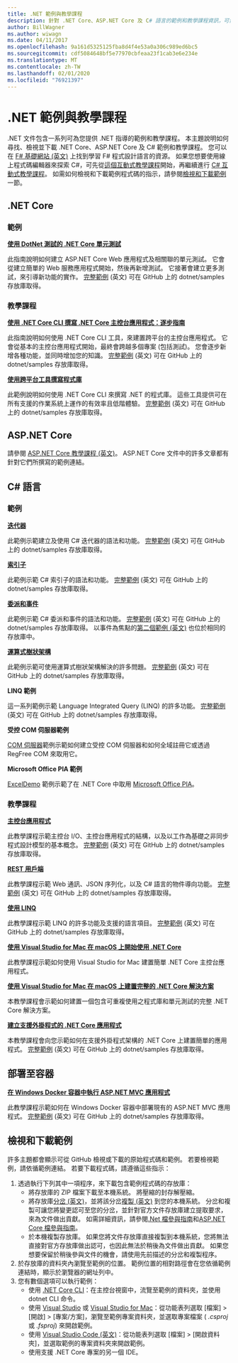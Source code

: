 ```yaml
---
title: .NET 範例與教學課程
description: 針對 .NET Core、ASP.NET Core 及 C# 語言的範例和教學課程資訊，可協助您了解 .NET。
author: BillWagner
ms.author: wiwagn
ms.date: 04/11/2017
ms.openlocfilehash: 9a161d5325125fba8d4f4e53a0a306c989ed6bc5
ms.sourcegitcommit: cdf5084648bf5e77970cbfeaa23f1cab3e6e234e
ms.translationtype: MT
ms.contentlocale: zh-TW
ms.lasthandoff: 02/01/2020
ms.locfileid: "76921397"
---
```

# <a name="net-samples-and-tutorials"></a>.NET 範例與教學課程

.NET 文件包含一系列可為您提供 .NET 指導的範例和教學課程。 本主題說明如何尋找、檢視並下載 .NET Core、ASP.NET Core 及 C# 範例和教學課程。 您可以在 [F# 基礎網站 (英文)](https://fsharp.org/learn.html) 上找到學習 F# 程式設計語言的資源。 如果您想要使用線上程式碼編輯器來探索 C#，可先從[這個互動式教學課程](https://dotnet.microsoft.com/learn/dotnet/in-browser-tutorial/1)開始，再繼續進行 [C# 互動式教學課程](../csharp/tutorials/intro-to-csharp/index.md)。 如需如何檢視和下載範例程式碼的指示，請參閱[檢視和下載範例](#viewing-and-downloading-samples)一節。

## <a name="net-core"></a>.NET Core

### <a name="samples"></a>範例

**[使用 DotNet 測試的 .NET Core 單元測試](../core/testing/unit-testing-with-dotnet-test.md)**

此指南說明如何建立 ASP.NET Core Web 應用程式及相關聯的單元測試。 它會從建立簡單的 Web 服務應用程式開始，然後再新增測試。 它接著會建立更多測試，來引導新功能的實作。 [完整範例](https://github.com/dotnet/samples/tree/master/core/getting-started/unit-testing-using-dotnet-test) (英文) 可在 GitHub 上的 dotnet/samples 存放庫取得。

### <a name="tutorials"></a>教學課程

**[使用 .NET Core CLI 撰寫 .NET Core 主控台應用程式：逐步指南](../core/tutorials/cli-create-console-app.md)**

此指南說明如何使用 .NET Core CLI 工具，來建置跨平台的主控台應用程式。 它會從基本的主控台應用程式開始，最終會跨越多個專案 (包括測試)。 您會逐步新增各種功能，並同時增加您的知識。 [完整範例](https://github.com/dotnet/samples/tree/master/core/console-apps) (英文) 可在 GitHub 上的 dotnet/samples 存放庫取得。

**[使用跨平台工具撰寫程式庫](../core/tutorials/libraries.md)**

此範例說明如何使用 .NET Core CLI 來撰寫 .NET 的程式庫。 這些工具提供可在所有支援的作業系統上運作的有效率且低階體驗。 [完整範例](https://github.com/dotnet/samples/tree/master/framework/libraries/frameworks-library) (英文) 可在 GitHub 上的 dotnet/samples 存放庫取得。

## <a name="aspnet-core"></a>ASP.NET Core

請參閱 [ASP.NET Core 教學課程 (英文)](/aspnet/core/tutorials/)。 ASP.NET Core 文件中的許多文章都有針對它們所撰寫的範例連結。

## <a name="c-language"></a>C# 語言

### <a name="samples"></a>範例

**[迭代器](../csharp/iterators.md)**

此範例示範建立及使用 C# 迭代器的語法和功能。 [完整範例](https://github.com/dotnet/samples/tree/master/csharp/iterators) (英文) 可在 GitHub 上的 dotnet/samples 存放庫取得。

**[索引子](../csharp/indexers.md)**

此範例示範 C# 索引子的語法和功能。 [完整範例](https://github.com/dotnet/samples/tree/master/csharp/indexers) (英文) 可在 GitHub 上的 dotnet/samples 存放庫取得。

**[委派和事件](../csharp/delegates-overview.md)**

此範例示範 C# 委派和事件的語法和功能。 [完整範例](https://github.com/dotnet/samples/tree/master/csharp/delegates-and-events) (英文) 可在 GitHub 上的 dotnet/samples 存放庫取得。 以事件為焦點的[第二個範例 (英文)](https://github.com/dotnet/samples/tree/master/csharp/events) 也位於相同的存放庫中。

**[運算式樹狀架構](../csharp/expression-trees.md)**

此範例示範可使用運算式樹狀架構解決的許多問題。 [完整範例](https://github.com/dotnet/samples/tree/master/csharp/expression-trees) (英文) 可在 GitHub 上的 dotnet/samples 存放庫取得。

**LINQ 範例**

這一系列範例示範 Language Integrated Query (LINQ) 的許多功能。 [完整範例](https://github.com/dotnet/samples/tree/master/core/linq/csharp) (英文) 可在 GitHub 上的 dotnet/samples 存放庫取得。

**受控 COM 伺服器範例**

[COM 伺服器](https://github.com/dotnet/samples/tree/master/core/extensions/COMServerDemo)範例示範如何建立受控 COM 伺服器和如何全域註冊它或透過 RegFree COM 來取用它。

**Microsoft Office PIA 範例**

[ExcelDemo](https://github.com/dotnet/samples/tree/master/core/extensions/ExcelDemo) 範例示範了在 .NET Core 中取用 [Microsoft Office PIA](/visualstudio/vsto/office-primary-interop-assemblies)。

### <a name="tutorials"></a>教學課程

**[主控台應用程式](../csharp/tutorials/console-teleprompter.md)**

此教學課程示範主控台 I/O、主控台應用程式的結構，以及以工作為基礎之非同步程式設計模型的基本概念。 [完整範例](https://github.com/dotnet/samples/tree/master/csharp/getting-started/console-teleprompter) (英文) 可在 GitHub 上的 dotnet/samples 存放庫取得。

**[REST 用戶端](../csharp/tutorials/console-webapiclient.md)**

此教學課程示範 Web 通訊、JSON 序列化，以及 C# 語言的物件導向功能。 [完整範例](https://github.com/dotnet/samples/tree/master/csharp/getting-started/console-webapiclient) (英文) 可在 GitHub 上的 dotnet/samples 存放庫取得。

**[使用 LINQ](../csharp/tutorials/working-with-linq.md)**

此教學課程示範 LINQ 的許多功能及支援的語言項目。 [完整範例](https://github.com/dotnet/samples/tree/master/csharp/getting-started/console-linq) (英文) 可在 GitHub 上的 dotnet/samples 存放庫取得。

**[使用 Visual Studio for Mac 在 macOS 上開始使用 .NET Core](../core/tutorials/using-on-mac-vs.md)**

此教學課程示範如何使用 Visual Studio for Mac 建置簡單 .NET Core 主控台應用程式。

**[使用 Visual Studio for Mac 在 macOS 上建置完整的 .NET Core 解決方案](../core/tutorials/using-on-mac-vs-full-solution.md)**

本教學課程會示範如何建置一個包含可重複使用之程式庫和單元測試的完整 .NET Core 解決方案。

**[建立支援外掛程式的 .NET Core 應用程式](../core/tutorials/creating-app-with-plugin-support.md)**

本教學課程會向您示範如何在支援外掛程式架構的 .NET Core 上建置簡單的應用程式。 [完整範例](https://github.com/dotnet/samples/tree/master/core/extensions/AppWithPlugin) (英文) 可在 GitHub 上的 dotnet/samples 存放庫取得。

## <a name="deploy-to-containers"></a>部署至容器

**[在 Windows Docker 容器中執行 ASP.NET MVC 應用程式](/aspnet/mvc/overview/deployment/docker-aspnetmvc)**

此教學課程示範如何在 Windows Docker 容器中部署現有的 ASP.NET MVC 應用程式。 [完整範例](https://github.com/dotnet/samples/tree/master/framework/docker/MVCRandomAnswerGenerator) (英文) 可在 GitHub 上的 dotnet/samples 存放庫取得。

## <a name="viewing-and-downloading-samples"></a>檢視和下載範例

許多主題都會顯示可從 GitHub 檢視或下載的原始程式碼和範例。 若要檢視範例，請依循範例連結。 若要下載程式碼，請遵循這些指示：

1. 透過執行下列其中一項程序，來下載包含範例程式碼的存放庫：
   * 將存放庫的 ZIP 檔案下載至本機系統。 將壓縮的封存解壓縮。
   * 將存放庫[分岔 (英文)](https://help.github.com/articles/fork-a-repo/)，並將該分岔[複製 (英文)](https://help.github.com/articles/cloning-a-repository/) 到您的本機系統。 分岔和複製可讓您將變更認可至您的分岔，並針對官方文件存放庫建立提取要求，來為文件做出貢獻。 如需詳細資訊，請參閱[.Net 檔參與指南](https://github.com/dotnet/docs/blob/master/CONTRIBUTING.md)和[ASP.NET Core 檔參與指南](https://github.com/aspnet/AspNetCore.Docs/blob/master/CONTRIBUTING.md)。
   * 於本機複製存放庫。 如果您將文件存放庫直接複製到本機系統，您將無法直接對官方存放庫做出認可，也因此無法於稍後為文件做出貢獻。 如果您想要保留於稍後參與文件的機會，請使用先前描述的分岔和複製程序。
1. 於存放庫的資料夾內瀏覽至範例的位置。 範例位置的相對路徑會在您依循範例連結時，顯示於瀏覽器的網址列中。
1. 您有數個選項可以執行範例：
   * 使用  [.NET Core CLI](../core/tools/index.md)：在主控台視窗中，流覽至範例的資料夾，並使用 dotnet CLI 命令。
   * 使用 [Visual Studio](https://visualstudio.microsoft.com/vs/?utm_medium=microsoft&utm_source=docs.microsoft.com&utm_campaign=inline+link) 或 [Visual Studio for Mac](https://visualstudio.microsoft.com/vs/mac/?utm_medium=microsoft&utm_source=docs.microsoft.com&utm_campaign=inline+link)：從功能表列選取 [檔案] > [開啟] > [專案/方案]，瀏覽至範例專案資料夾，並選取專案檔案 ( *.csproj* 或 *.fsproj*) 來開啟範例。
   * 使用 [Visual Studio Code (英文)](https://code.visualstudio.com/)：從功能表列選取 [檔案] > [開啟資料夾]，並選取範例的專案資料夾來開啟範例。
   * 使用支援 .NET Core 專案的另一個 IDE。
